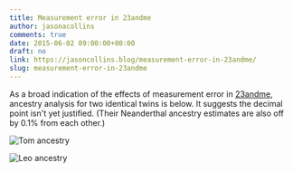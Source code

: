```yaml
---
title: Measurement error in 23andme
author: jasonacollins
comments: true
date: 2015-06-02 09:00:00+00:00
draft: no
link: https://jasoncollins.blog/measurement-error-in-23andme/
slug: measurement-error-in-23andme
---
```


As a broad indication of the effects of measurement error in [23andme](https://www.23andme.com/), ancestry analysis for two identical twins is below. It suggests the decimal point isn't yet justified. (Their Neanderthal ancestry estimates are also off by 0.1% from each other.)

![Tom ancestry](/img/tom-ancestry.jpg)

![Leo ancestry](/img/leo-ancestry.jpg)


